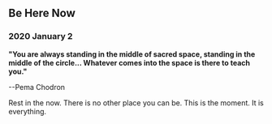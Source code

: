 ## Be Here Now

### 2020 January 2

**"You are always standing in the middle of sacred space, standing in the middle of the circle... Whatever comes into the space is there to teach you."** 

--Pema Chodron


Rest in the now. There is no other place you can be. This is the moment. It is everything.

